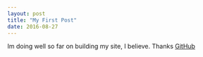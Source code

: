 ```yaml
---
layout: post
title: "My First Post"
date: 2016-08-27
---
```


Im doing well so far on building my site, I believe. Thanks [GitHub](www.github.com)
